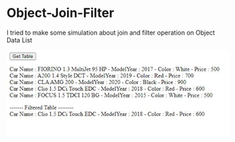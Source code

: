 # Object-Join-Filter
I tried to make some simulation about join and filter operation on Object Data List

![alt text](https://raw.githubusercontent.com/mvolkanaslan/Object-Join-Filter/main/FilteredTable.JPG)
